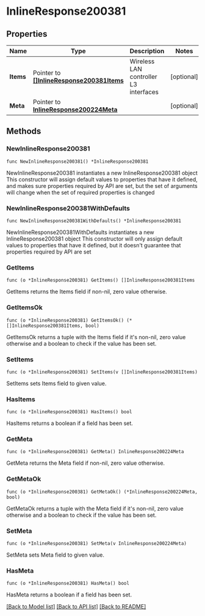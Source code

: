 # InlineResponse200381

## Properties

Name | Type | Description | Notes
------------ | ------------- | ------------- | -------------
**Items** | Pointer to [**[]InlineResponse200381Items**](InlineResponse200381Items.md) | Wireless LAN controller L3 interfaces | [optional] 
**Meta** | Pointer to [**InlineResponse200224Meta**](InlineResponse200224Meta.md) |  | [optional] 

## Methods

### NewInlineResponse200381

`func NewInlineResponse200381() *InlineResponse200381`

NewInlineResponse200381 instantiates a new InlineResponse200381 object
This constructor will assign default values to properties that have it defined,
and makes sure properties required by API are set, but the set of arguments
will change when the set of required properties is changed

### NewInlineResponse200381WithDefaults

`func NewInlineResponse200381WithDefaults() *InlineResponse200381`

NewInlineResponse200381WithDefaults instantiates a new InlineResponse200381 object
This constructor will only assign default values to properties that have it defined,
but it doesn't guarantee that properties required by API are set

### GetItems

`func (o *InlineResponse200381) GetItems() []InlineResponse200381Items`

GetItems returns the Items field if non-nil, zero value otherwise.

### GetItemsOk

`func (o *InlineResponse200381) GetItemsOk() (*[]InlineResponse200381Items, bool)`

GetItemsOk returns a tuple with the Items field if it's non-nil, zero value otherwise
and a boolean to check if the value has been set.

### SetItems

`func (o *InlineResponse200381) SetItems(v []InlineResponse200381Items)`

SetItems sets Items field to given value.

### HasItems

`func (o *InlineResponse200381) HasItems() bool`

HasItems returns a boolean if a field has been set.

### GetMeta

`func (o *InlineResponse200381) GetMeta() InlineResponse200224Meta`

GetMeta returns the Meta field if non-nil, zero value otherwise.

### GetMetaOk

`func (o *InlineResponse200381) GetMetaOk() (*InlineResponse200224Meta, bool)`

GetMetaOk returns a tuple with the Meta field if it's non-nil, zero value otherwise
and a boolean to check if the value has been set.

### SetMeta

`func (o *InlineResponse200381) SetMeta(v InlineResponse200224Meta)`

SetMeta sets Meta field to given value.

### HasMeta

`func (o *InlineResponse200381) HasMeta() bool`

HasMeta returns a boolean if a field has been set.


[[Back to Model list]](../README.md#documentation-for-models) [[Back to API list]](../README.md#documentation-for-api-endpoints) [[Back to README]](../README.md)


